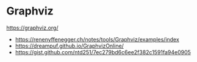 # Graphviz

https://graphviz.org/

- https://renenyffenegger.ch/notes/tools/Graphviz/examples/index
- https://dreampuf.github.io/GraphvizOnline/
- https://gist.github.com/ntd251/7ec279bd6c6ee2f382c1591fa94e0905

